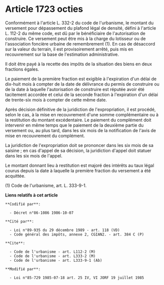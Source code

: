 # Article 1723 octies

Conformément à l'article L. 332-2 du code de l'urbanisme, le montant du versement pour dépassement du plafond légal de
densité, défini à l'article L. 112-2 du même code, est dû par le bénéficiaire de l'autorisation de construire. Ce versement
peut être mis à la charge du lotisseur ou de l'association foncière urbaine de remembrement (1). En cas de désaccord sur la
valeur du terrain, il est provisoirement arrêté, puis mis en recouvrement sur la base de l'estimation administrative.

Il doit être payé à la recette des impôts de la situation des biens en deux fractions égales.

Le paiement de la première fraction est exigible à l'expiration d'un délai de dix-huit mois à compter de la date de
délivrance du permis de construire ou de la date à laquelle l'autorisation de construire est réputée avoir été tacitement
accordée et celui de la seconde fraction à l'expiration d'un délai de trente-six mois à compter de cette même date.

Après décision définitive de la juridiction de l'expropriation, il est procédé, selon le cas, à la mise en recouvrement d'une
somme complémentaire ou à la restitution du montant excédentaire. Le paiement du complément doit intervenir en même temps que
le paiement de la deuxième partie du versement ou, au plus tard, dans les six mois de la notification de l'avis de mise en
recouvrement du complément.

La juridiction de l'expropriation doit se prononcer dans les six mois de sa saisine ; en cas d'appel de sa décision, la
juridiction d'appel doit statuer dans les six mois de l'appel.

Le montant donnant lieu à restitution est majoré des intérêts au taux légal courus depuis la date à laquelle la première
fraction du versement a été acquittée.

(1) Code de l'urbanisme, art. L. 333-9-1.

**Liens relatifs à cet article**

	**Codifié par**:

	  - Décret n°86-1086 1986-10-07

	**Cité par**:

	  - Loi n°89-935 du 29 décembre 1989 - art. 118 (VD)
	  - Code général des impôts, annexe 2, CGIAN2. - art. 384 C (P)

	**Cite**:

	  - Code de l'urbanisme - art. L112-2 (M)
	  - Code de l'urbanisme - art. L333-2 (M)
	  - Code de l'urbanisme - art. L333-9-1 (Ab)

	**Modifié par**:

	  - Loi n°85-729 1985-07-18 art. 25 IV, VI JORF 19 juillet 1985
